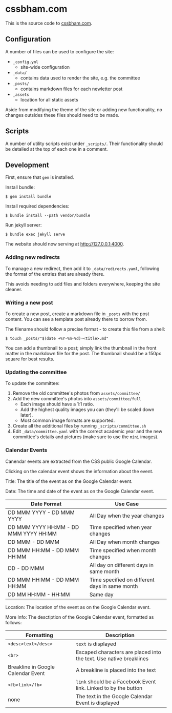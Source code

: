 # cssbham.com

This is the source code to [cssbham.com](https://cssbham.com).

## Configuration

A number of files can be used to configure the site:

- `_config.yml`
    - site-wide configuration
- `_data/`
    - contains data used to render the site, e.g. the committee
- `_posts/`
    - contains markdown files for each newletter post
- `_assets`
    - location for all static assets

Aside from modifying the theme of the site or adding new functionality, no
changes outsides these files should need to be made.

## Scripts

A number of utility scripts exist under `_scripts/`. Their functionality
should be detailed at the top of each one in a comment.

## Development

First, ensure that `gem` is installed.

Install bundle:

    $ gem install bundle

Install required dependencies:

    $ bundle install --path vendor/bundle

Run jekyll server:

    $ bundle exec jekyll serve

The website should now serving at http://127.0.0.1:4000.

### Adding new redirects

To manage a new redirect, then add it to `_data/redirects.yaml`, following
the format of the entries that are already there.

This avoids needing to add files and folders everywhere, keeping the site
cleaner.

### Writing a new post

To create a new post, create a markdown file in `_posts` with the post
content. You can see a template post already there to borrow from.

The filename should follow a precise format - to create this file from a
shell:

    $ touch _posts/"$(date +%Y-%m-%d)-<title>.md"

You can add a thumbnail to a post; simply link the thumbnail in the front
matter in the markdown file for the post. The thumbnail should be a 150px
square for best results.

### Updating the committee

To update the committee:

1. Remove the old committee's photos from `assets/committee/`
2. Add the new committee's photos into `assets/committee/full`
    - Each image should have a 1:1 ratio.
    - Add the highest quality images you can (they'll be scaled down later).
    - Most common image formats are supported.
3. Create all the additional files by running `_scripts/committee.sh`
2. Edit `_data/committee.yaml` with the correct academic year and the new
   committee's details and pictures (make sure to use the `mini` images).

### Calendar Events

Canendar events are extracted from the CSS public Google Calendar. 

Clicking on the calendar event shows the information about the event.

Title: The title of the event as on the Google Calendar event.

Date: The time and date of the event as on the Google Calendar event.

| Date Format                           | Use Case                                       |
|---------------------------------------|------------------------------------------------|
| DD MMM YYYY - DD MMM YYYY             | All Day when the year changes                  |
| DD MMM YYYY HH:MM - DD MMM YYYY HH:MM | Time specified when year changes               |
| DD MMM - DD MMM                       | All Day when month changes                     |
| DD MMM HH:MM - DD MMM HH:MM           | Time specified when month changes              |
| DD - DD MMM                           | All day on different days in same month        |
| DD MMM HH:MM - DD MMM HH:MM           | Time specified on different days in same month |
| DD MM HH:MM - HH:MM                   | Same day                                       |

Location: The location of the event as on the Google Calendar event.

More Info: The desctiption of the Google Calendar event, formatted as follows:

| Formatting                         | Description                                                       |
|------------------------------------|-------------------------------------------------------------------|
| `<desc>text</desc>`                | `text` is displayed                                               |
| `<br>`                             | Escaped characters are placed into the text. Use native breaklines|
| Breakline in Google Calendar Event | A breakline is placed into the text                               |
| `<fb>link</fb>`                    | `link` should be a Facebook Event link. Linked to by the button   |
| none                               | The text in the Google Calendar Event is displayed                | 


